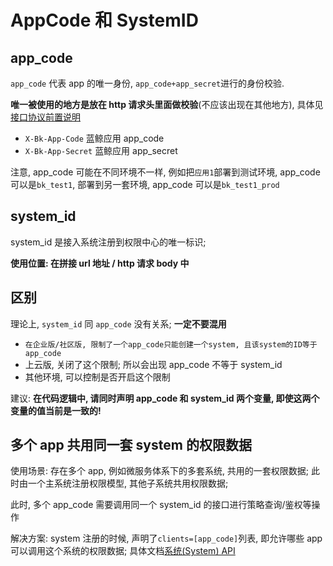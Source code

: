 # AppCode 和 SystemID

## app_code

`app_code`  代表 app 的唯一身份, `app_code+app_secret`进行的身份校验.

**唯一被使用的地方是放在 http 请求头里面做校验**(不应该出现在其他地方), 具体见 [接口协议前置说明](../Reference/API/01-Overview/02-APIBasicInfo.md)

-  `X-Bk-App-Code`  蓝鲸应用 app_code
-  `X-Bk-App-Secret`  蓝鲸应用 app_secret

注意, app_code 可能在不同环境不一样, 例如把`应用1`部署到测试环境, app_code 可以是`bk_test1`, 部署到另一套环境, app_code 可以是`bk_test1_prod`

## system_id

system_id 是接入系统注册到权限中心的唯一标识; 

**使用位置: 在拼接 url 地址 / http 请求 body 中**


## 区别

理论上, `system_id` 同 `app_code` 没有关系; **一定不要混用**

- `在企业版/社区版, 限制了一个app_code只能创建一个system, 且该system的ID等于app_code`
- 上云版, 关闭了这个限制; 所以会出现 app_code 不等于 system_id
- 其他环境, 可以控制是否开启这个限制

建议: **在代码逻辑中, 请同时声明 app_code 和 system_id 两个变量, 即使这两个变量的值当前是一致的!**


## 多个 app 共用同一套 system 的权限数据

使用场景: 存在多个 app, 例如微服务体系下的多套系统, 共用的一套权限数据; 此时由一个主系统注册权限模型, 其他子系统共用权限数据; 

此时, 多个 app_code 需要调用同一个 system_id 的接口进行策略查询/鉴权等操作

解决方案: system 注册的时候, 声明了`clients=[app_code]`列表, 即允许哪些 app 可以调用这个系统的权限数据; 具体文档[系统(System) API](API/02-Model/10-System.md)